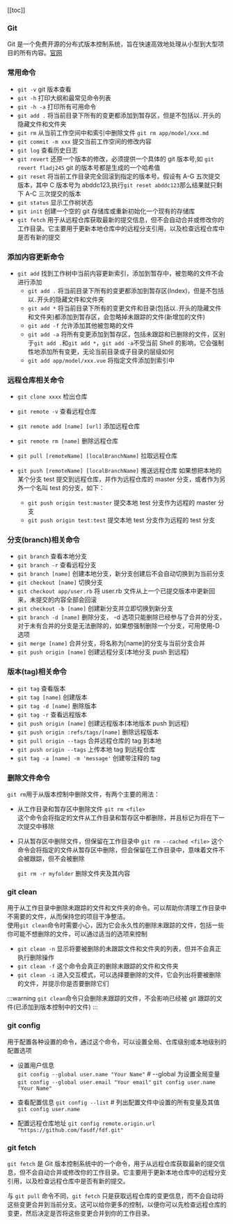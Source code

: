 [[toc]]

### Git

Git 是一个免费开源的分布式版本控制系统，旨在快速高效地处理从小型到大型项目的所有内容。[官网](https://git-scm.com/)

### 常用命令

- `git -v` git 版本查看
- `git -h` 打印大纲和最常见命令列表
- `git -h -a` 打印所有可用命令
- `git add .` 将当前目录下所有的变更都添加到暂存区，但是不包括以`.`开头的隐藏文件和文件夹
- `git rm` 从当前工作空间中和索引中删除文件 `git rm app/model/xxx.md`
- `git commit -m xxx` 提交当前工作空间的修改内容
- `git log` 查看历史日志
- `git revert` 还原一个版本的修改，必须提供一个具体的 git 版本号,如 `git revert fladj245` git 的版本号都是生成的一个哈希值
- `git reset` 将当前工作目录完全回滚到指定的版本号。假设有 A-G 五次提交版本，其中 C 版本号为 abddc123,执行`git reset abddc123`那么结果就只剩下 A-C 三次提交的版本
- `git status` 显示工作树状态
- `git init` 创建一个空的 git 存储库或重新初始化一个现有的存储库
- `git fetch` 用于从远程仓库获取最新的提交信息，但不会自动合并或修改你的工作目录。它主要用于更新本地仓库中的远程分支引用，以及检查远程仓库中是否有新的提交

### 添加内容更新命令

- `git add` 找到工作树中当前内容更新索引，添加到暂存中，被忽略的文件不会进行添加
  - `git add .` 将当前目录下所有的变更都添加到暂存区(Index)，但是不包括以`.`开头的隐藏文件和文件夹
  - `git add *` 将当前目录下所有的变更文件和目录(包括以`.`开头的隐藏文件和文件夹)都添加到暂存区，会忽略掉未跟踪的文件(新增加的文件)
  - `git add -f` 允许添加其他被忽略的文件
  - `git add -a` 将所有变更添加到暂存区，包括未跟踪和已删除的文件，区别于`git add .`和`git add *`，`git add -a`不受当前 Shell 的影响，它会强制性地添加所有变更，无论当前目录或子目录的层级如何
  - `git add app/model/xxx.vue` 将指定文件添加到索引中

### 远程仓库相关命令

- `git clone xxxx` 检出仓库
- `git remote -v` 查看远程仓库
- `git remote add [name] [url]` 添加远程仓库
- `git remote rm [name]` 删除远程仓库
- `git pull [remoteName] [localBranchName]` 拉取远程仓库
- `git push [remoteName] [localBranchName]` 推送远程仓库
  如果想把本地的某个分支 test 提交到远程仓库，并作为远程仓库的 master 分支，或者作为另外一个名叫 test 的分支，如下：

  - `git push origin test:master` 提交本地 test 分支作为远程的 master 分支
  - `git push origin test:test` 提交本地 test 分支作为远程的 test 分支

### 分支(branch)相关命令

- `git branch` 查看本地分支
- `git branch -r` 查看远程分支
- `git branch [name]` 创建本地分支，新分支创建后不会自动切换到为当前分支
- `git checkout [name]` 切换分支
- `git checkout app/user.rb` 将 user.rb 文件从上一个已提交版本中更新回来，未提交的内容全部会回滚
- `git checkout -b [name]` 创建新分支并立即切换到新分支
- `git branch -d [name]` 删除分支， -d 选项只能删除已经参与了合并的分支，对于未有合并的分支是无法删除的，如果想强制删除一个分支，可用使用-D 选项
- `git merge [name]` 合并分支，将名称为[name]的分支与当前分支合并
- `git push origin [name]` 创建远程分支(本地分支 push 到远程)

### 版本(tag)相关命令

- `git tag` 查看版本
- `git tag [name]` 创建版本
- `git tag -d [name]` 删除版本
- `git tag -r` 查看远程版本
- `git push origin [name]` 创建远程版本(本地版本 push 到远程)
- `git push origin :refs/tags/[name]` 删除远程版本
- `git pull origin --tags` 合并远程仓库的 tag 到本地
- `git push origin --tags` 上传本地 tag 到远程仓库
- `git tag -a [name] -m 'message'` 创建带注释的 tag

### 删除文件命令

`git rm`用于从版本控制中删除文件，有两个主要的用法：

- 从工作目录和暂存区中删除文件 `git rm <file>`  
  这个命令会将指定的文件从工作目录和暂存区中都删除，并且标记为将在下一次提交中移除
- 只从暂存区中删除文件，但保留在工作目录中 `git rm --cached <file>`
  这个命令会将指定的文件从暂存区中删除，但会保留在工作目录中，意味着文件不会被跟踪，但不会被删除

  `git rm -r myfolder` 删除文件夹及其内容

### git clean

用于从工作目录中删除未跟踪的文件和文件夹的命令。可以帮助你清理工作目录中不需要的文件，从而保持您的项目干净整洁。  
使用`git clean`命令时需要小心，因为它会永久性的删除未跟踪的文件，包括一些你可能不想删除的文件，可以通过适当的选项来控制

- `git clean -n` 显示将要被删除的未跟踪文件和文件夹的列表，但并不会真正执行删除操作
- `git clean -f` 这个命令会真正的删除未跟踪的文件和文件夹
- `git clean -i` 进入交互模式，可以选择要删除的文件，它会列出将要被删除的文件，并提示你是否要删除它们

:::warning
`git clean`命令只会删除未跟踪的文件，不会影响已经被 git 跟踪的文件(已添加到版本控制中的文件)
:::

### git config

用于配置各种设置的命令，通过这个命令，可以设置全局、仓库级别或本地级别的配置选项

- 设置用户信息  
  `git config --global user.name "Your Name"` # --global 为设置全局变量
  `git config --global user.email "Your email"`
  `git config user.name "Your Name"`

- 查看配置信息
  `git config --list` # 列出配置文件中设置的所有变量及其值
  `git config user.name`

- 配置远程仓库地址
  `git config remote.origin.url "https://github.com/fasdf/fdf.git"`

### git fetch

`git fetch` 是 Git 版本控制系统中的一个命令，用于从远程仓库获取最新的提交信息，但不会自动合并或修改你的工作目录。它主要用于更新本地仓库中的远程分支引用，以及检查远程仓库中是否有新的提交。

与 `git pull` 命令不同，`git fetch` 只是获取远程仓库的变更信息，而不会自动将这些变更合并到当前分支。这可以给你更多的控制，以便你可以先检查远程仓库的变更，然后决定是否将这些变更合并到你的工作目录。
